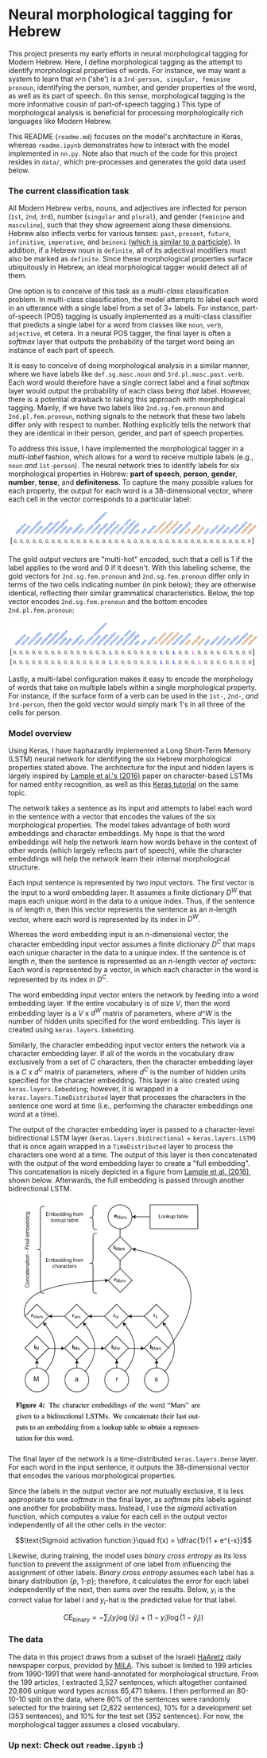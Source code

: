 # Neural morphological tagging for Hebrew

This project presents my early efforts in neural morphological tagging for Modern Hebrew. Here, I define morphological tagging as the attempt to identify morphological properties of words. For instance, we may want a system to learn that היא ('she') is a `3rd-person, singular, feminine pronoun`, identifying the person, number, and gender properties of the word, as well as its part of speech. (In this sense, morphological tagging is the more informative cousin of part-of-speech tagging.) This type of morphological analysis is beneficial for processing morphologically rich languages like Modern Hebrew.

This README (`readme.md`) focuses on the model's architecture in Keras, whereas `readme.ipynb` demonstrates how to interact with the model implemented in `nn.py`. Note also that much of the code for this project resides in `data/`, which pre-processes and generates the gold data used below.

### The current classification task

All Modern Hebrew verbs, nouns, and adjectives are inflected for person (`1st`, `2nd`, `3rd`), number (`singular` and `plural`), and gender (`feminine` and `masculine`), such that they show agreement along these dimensions. Hebrew also inflects verbs for various tenses: `past`, `present`, `future`, `infinitive`, `imperative`, and `beinoni` ([which is similar to a participle](http://www.lrec-conf.org/proceedings/lrec2008/pdf/802_paper.pdf)). In addition, if a Hebrew noun is `definite`, all of its adjectival modifiers must also be marked as `definite`. Since these morphological properties surface ubiquitously in Hebrew, an ideal morphological tagger would detect all of them.

One option is to conceive of this task as a *multi-class* classification problem. In multi-class classification, the model attempts to label each word in an utterance with a single label from a set of 3+ labels. For instance, part-of-speech (POS) tagging is usually implemented as a multi-class classifier that predicts a single label for a word from classes like `noun`, `verb`, `adjective`, et cetera. In a neural POS tagger, the final layer is often a *softmax* layer that outputs the probability of the target word being an instance of each part of speech.

It is easy to conceive of doing morphological analysis in a similar manner, where we have labels like `def.sg.masc.noun` and `3rd.pl.masc.past.verb`. Each word would therefore have a single correct label and a final *softmax* layer would output the probability of each class being *that* label. However, there is a potential drawback to taking this approach with morphological tagging. Mainly, if we have two labels like `2nd.sg.fem.pronoun` and `2nd.pl.fem.pronoun`, nothing signals to the network that these two labels differ only with respect to number. Nothing explicitly tells the network that they are identical in their person, gender, and part of speech properties.

To address this issue, I have implemented the morphological tagger in a *multi-label* fashion, which allows for a word to receive multiple labels (e.g., `noun` *and* `1st-person`). The neural network tries to identify labels for six morphological properties in Hebrew: **part of speech**, **person**, **gender**, **number**, **tense**, and **definiteness**. To capture the many possible values for each property, the output for each word is a 38-dimensional vector, where each cell in the vector corresponds to a particular label:

![output vector](./images/output-vec.png)

The gold output vectors are "multi-hot" encoded, such that a cell is 1 if the label applies to the word and 0 if it doesn't. With this labeling scheme, the gold vectors for `2nd.sg.fem.pronoun` and `2nd.sg.fem.pronoun` differ only in terms of the two cells indicating number (in pink below); they are otherwise identical, reflecting their similar grammatical characteristics. Below, the top vector encodes `2nd.sg.fem.pronoun` and the bottom encodes `2nd.pl.fem.pronoun`:

![pronoun vectors](./images/pronoun-vecs.png)

Lastly, a multi-label configuration makes it easy to encode the morphology of words that take on multiple labels within a single morphological property. For instance, if the surface form of a verb can be used in the `1st-`, `2nd-`, *and* `3rd-person`, then the gold vector would simply mark 1's in all three of the cells for person.

### Model overview

Using Keras, I have haphazardly implemented a Long Short-Term Memory (LSTM) neural network for identifying the six Hebrew morphological properties stated above. The architecture for the input and hidden layers is largely inspired by [Lample et al.'s (2016)](https://www.aclweb.org/anthology/N16-1030) paper on character-based LSTMs for named entity recognition, as well as this [Keras tutorial](https://www.depends-on-the-definition.com/lstm-with-char-embeddings-for-ner/) on the same topic.

The network takes a sentence as its input and attempts to label each word in the sentence with a vector that encodes the values of the six morphological properties. The model takes advantage of both word embeddings and character embeddings. My hope is that the word embeddings will help the network learn how words behave in the context of other words (which largely reflects part of speech), while the character embeddings will help the network learn their internal morphological structure.

Each input sentence is represented by two input vectors. The first vector is the input to a word embedding layer. It assumes a finite dictionary *D<sup>W</sup>* that maps each unique word in the data to a unique index. Thus, if the sentence is of length $n$, then this vector represents the sentence as an *n*-length vector, where each word is represented by its index in *D<sup>W</sup>*.

Whereas the word embedding input is an *n*-dimensional vector, the character embedding input vector assumes a finite dictionary *D<sup>C</sup>* that maps each unique character in the data to a unique index. If the sentence is of length *n*, then the sentence is represented as an *n*-length vector *of vectors*: Each word is represented by a vector, in which each character in the word is represented by its index in *D<sup>C</sup>*.

The word embedding input vector enters the network by feeding into a word embedding layer. If the entire vocabulary is of size *V*, then the word embedding layer is a *V* x *d<sup>W</sup>* matrix of parameters, where *d^W* is the number of hidden units specified for the word embedding. This layer is created using `keras.layers.Embedding`.

Similarly, the character embedding input vector enters the network via a character embedding layer. If all of the words in the vocabulary draw exclusively from a set of *C* characters, then the character embedding layer is a *C* x *d<sup>C</sup>* matrix of parameters, where *d<sup>C</sup>* is the number of hidden units specified for the character embedding. This layer is also created using `keras.layers.Embedding`; however, it is wrapped in a `keras.layers.TimeDistributed` layer that processes the characters in the sentence one word at time (i.e., performing the character embeddings one word at a time).

The output of the character embedding layer is passed to a character-level bidirectional LSTM layer (`keras.layers.bidirectional` + `keras.layers.LSTM`) that is once again wrapped in a `TimeDistributed` layer to process the characters one word at a time. The output of this layer is then concatenated with the output of the word embedding layer to create a "full embedding". This concatenation is nicely depicted in a figure from [Lample et al. (2016)](https://www.aclweb.org/anthology/N16-1030), shown below. Afterwards, the full embedding is passed through another bidirectional LSTM.

<img src="./images/Lample-figure.png" alt="Lample (2016) figure" style="width: 400px;">

The final layer of the network is a time-distributed `keras.layers.Dense` layer. For each word in the input sentence, it outputs the 38-dimensional vector that encodes the various morphological properties. 

Since the labels in the output vector are *not* mutually exclusive, it is less appropriate to use *softmax* in the final layer, as *softmax* pits labels against one another for probability mass. Instead, I use the *sigmoid* activation function, which computes a value for each cell in the output vector independently of all the other cells in the vector:

$$\text{Sigmoid activation function:}\quad f(x) = \dfrac{1}{1 + e^{-x}}$$

Likewise, during training, the model uses *binary cross entropy* as its loss function to prevent the assignment of one label from influencing the assignment of other labels. *Binary cross entropy* assumes each label has a binary distribution {*p*, 1-*p*}; therefore, it calculates the error for each label independently of the next, then sums over the results. Below, *y<sub>i</sub>* is the correct value for label *i* and *y<sub>i</sub>*-hat is the predicted value for that label.

$$\text{CE}_{\text{binary}} = -\sum_i \big( y_i \log(\hat{y}_i) + (1 - y_i)\log(1-\hat{y}_i)\big)$$

### The data

The data in this project draws from a subset of the Israeli [HaAretz](http://www.mila.cs.technion.ac.il/resources_corpora_haaretz.html) daily newspaper corpus, provided by [MILA](http://www.mila.cs.technion.ac.il/index.html). This subset is limited to 199 articles from 1990-1991 that were hand-annotated for morphological structure. From the 199 articles, I extracted 3,527 sentences, which altogether contained 20,806 unique word types across 65,471 tokens. I then performed an 80-10-10 split on the data, where 80% of the sentences were randomly selected for the training set (2,822 sentences), 10% for a development set (353 sentences), and 10% for the test set (352 sentences). For now, the morphological tagger assumes a closed vocabulary.



### Up next: Check out `readme.ipynb` :)

